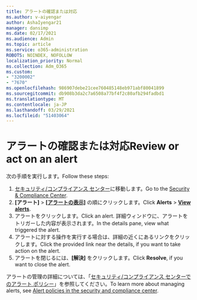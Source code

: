 ```yaml
---
title: アラートの確認または対応
ms.author: v-aiyengar
author: AshaIyengar21
manager: dansimp
ms.date: 02/17/2021
ms.audience: Admin
ms.topic: article
ms.service: o365-administration
ROBOTS: NOINDEX, NOFOLLOW
localization_priority: Normal
ms.collection: Adm_O365
ms.custom:
- "3200002"
- "7670"
ms.openlocfilehash: 986907debe21cee760485148eb971abf80041899
ms.sourcegitcommit: db908b3da2c7a6508a77bf4f2c80afb294fadbd1
ms.translationtype: MT
ms.contentlocale: ja-JP
ms.lasthandoff: 03/29/2021
ms.locfileid: "51403064"
---
```

# <a name="review-or-act-on-an-alert"></a><span data-ttu-id="e0cbe-102">アラートの確認または対応</span><span class="sxs-lookup"><span data-stu-id="e0cbe-102">Review or act on an alert</span></span>

<span data-ttu-id="e0cbe-103">次の手順を実行します。</span><span class="sxs-lookup"><span data-stu-id="e0cbe-103">Follow these steps:</span></span>

1. <span data-ttu-id="e0cbe-104">[セキュリティ/コンプライアンス センター](https://go.microsoft.com/fwlink/p/?linkid=2077143)に移動します。</span><span class="sxs-lookup"><span data-stu-id="e0cbe-104">Go to the [Security & Compliance Center](https://go.microsoft.com/fwlink/p/?linkid=2077143).</span></span>
1. <span data-ttu-id="e0cbe-105">**[アラート]** > **[[アラートの表示]](https://go.microsoft.com/fwlink/?linkid=2103301)** の順にクリックします。</span><span class="sxs-lookup"><span data-stu-id="e0cbe-105">Click **Alerts** > **[View alerts](https://go.microsoft.com/fwlink/?linkid=2103301)**.</span></span>
1. <span data-ttu-id="e0cbe-106">アラートをクリックします。</span><span class="sxs-lookup"><span data-stu-id="e0cbe-106">Click an alert.</span></span> <span data-ttu-id="e0cbe-107">詳細ウィンドウに、アラートをトリガーした内容が表示されます。</span><span class="sxs-lookup"><span data-stu-id="e0cbe-107">In the details pane, view what triggered the alert.</span></span>
1. <span data-ttu-id="e0cbe-108">アラートに対する操作を実行する場合は、詳細の近くにあるリンクをクリックします。</span><span class="sxs-lookup"><span data-stu-id="e0cbe-108">Click the provided link near the details, if you want to take action on the alert.</span></span>
1. <span data-ttu-id="e0cbe-109">アラートを閉じるには、**[解決]** をクリックします。</span><span class="sxs-lookup"><span data-stu-id="e0cbe-109">Click **Resolve**, if you want to close the alert.</span></span>

<span data-ttu-id="e0cbe-110">アラートの管理の詳細については、「[セキュリティ/コンプライアンス センターでのアラート ポリシー](https://go.microsoft.com/fwlink/?linkid=2103211)」を参照してください。</span><span class="sxs-lookup"><span data-stu-id="e0cbe-110">To learn more about managing alerts, see [Alert policies in the security and compliance center](https://go.microsoft.com/fwlink/?linkid=2103211).</span></span>

